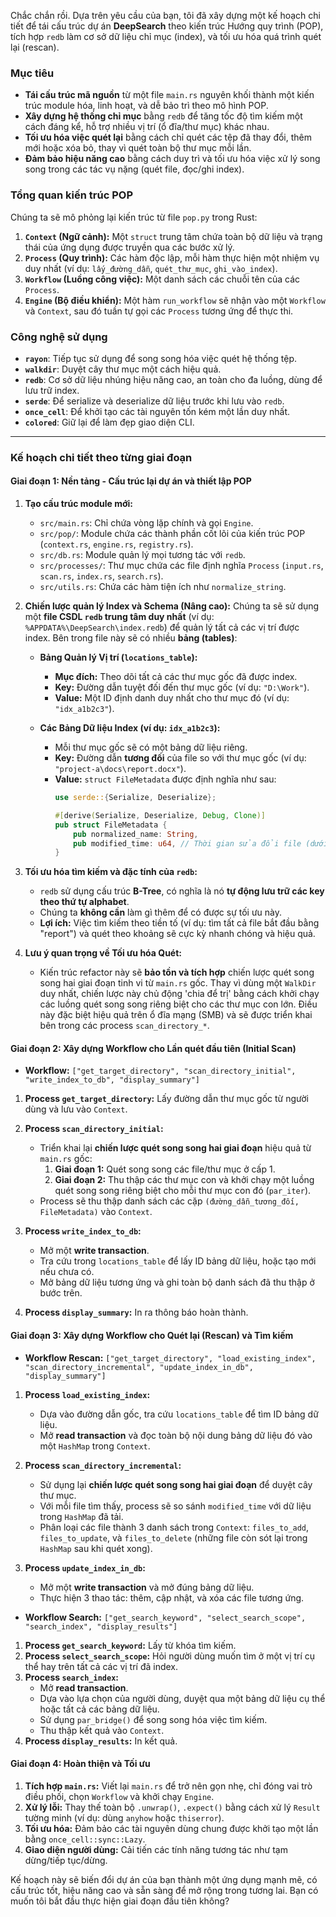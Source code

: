 Chắc chắn rồi. Dựa trên yêu cầu của bạn, tôi đã xây dựng một kế hoạch chi tiết để tái cấu trúc dự án **DeepSearch** theo kiến trúc Hướng quy trình (POP), tích hợp `redb` làm cơ sở dữ liệu chỉ mục (index), và tối ưu hóa quá trình quét lại (rescan).

### **Mục tiêu**

*   **Tái cấu trúc mã nguồn** từ một file `main.rs` nguyên khối thành một kiến trúc module hóa, linh hoạt, và dễ bảo trì theo mô hình POP.
*   **Xây dựng hệ thống chỉ mục** bằng `redb` để tăng tốc độ tìm kiếm một cách đáng kể, hỗ trợ nhiều vị trí (ổ đĩa/thư mục) khác nhau.
*   **Tối ưu hóa việc quét lại** bằng cách chỉ quét các tệp đã thay đổi, thêm mới hoặc xóa bỏ, thay vì quét toàn bộ thư mục mỗi lần.
*   **Đảm bảo hiệu năng cao** bằng cách duy trì và tối ưu hóa việc xử lý song song trong các tác vụ nặng (quét file, đọc/ghi index).

### **Tổng quan kiến trúc POP**

Chúng ta sẽ mô phỏng lại kiến trúc từ file `pop.py` trong Rust:

1.  **`Context` (Ngữ cảnh):** Một `struct` trung tâm chứa toàn bộ dữ liệu và trạng thái của ứng dụng được truyền qua các bước xử lý.
2.  **`Process` (Quy trình):** Các hàm độc lập, mỗi hàm thực hiện một nhiệm vụ duy nhất (ví dụ: `lấy_đường_dẫn`, `quét_thư_mục`, `ghi_vào_index`).
3.  **`Workflow` (Luồng công việc):** Một danh sách các chuỗi tên của các `Process`.
4.  **`Engine` (Bộ điều khiển):** Một hàm `run_workflow` sẽ nhận vào một `Workflow` và `Context`, sau đó tuần tự gọi các `Process` tương ứng để thực thi.

### **Công nghệ sử dụng**

*   **`rayon`**: Tiếp tục sử dụng để song song hóa việc quét hệ thống tệp.
*   **`walkdir`**: Duyệt cây thư mục một cách hiệu quả.
*   **`redb`**: Cơ sở dữ liệu nhúng hiệu năng cao, an toàn cho đa luồng, dùng để lưu trữ index.
*   **`serde`**: Để serialize và deserialize dữ liệu trước khi lưu vào `redb`.
*   **`once_cell`**: Để khởi tạo các tài nguyên tốn kém một lần duy nhất.
*   **`colored`**: Giữ lại để làm đẹp giao diện CLI.

---

### **Kế hoạch chi tiết theo từng giai đoạn**

#### **Giai đoạn 1: Nền tảng - Cấu trúc lại dự án và thiết lập POP**

1.  **Tạo cấu trúc module mới:**
    *   `src/main.rs`: Chỉ chứa vòng lặp chính và gọi `Engine`.
    *   `src/pop/`: Module chứa các thành phần cốt lõi của kiến trúc POP (`context.rs`, `engine.rs`, `registry.rs`).
    *   `src/db.rs`: Module quản lý mọi tương tác với `redb`.
    *   `src/processes/`: Thư mục chứa các file định nghĩa `Process` (`input.rs`, `scan.rs`, `index.rs`, `search.rs`).
    *   `src/utils.rs`: Chứa các hàm tiện ích như `normalize_string`.

2.  **Chiến lược quản lý Index và Schema (Nâng cao):**
    Chúng ta sẽ sử dụng một **file CSDL `redb` trung tâm duy nhất** (ví dụ: `%APPDATA%\DeepSearch\index.redb`) để quản lý tất cả các vị trí được index. Bên trong file này sẽ có nhiều **bảng (tables)**:

    *   **Bảng Quản lý Vị trí (`locations_table`):**
        *   **Mục đích:** Theo dõi tất cả các thư mục gốc đã được index.
        *   **Key:** Đường dẫn tuyệt đối đến thư mục gốc (ví dụ: `"D:\Work"`).
        *   **Value:** Một ID định danh duy nhất cho thư mục đó (ví dụ: `"idx_a1b2c3"`).

    *   **Các Bảng Dữ liệu Index (ví dụ: `idx_a1b2c3`):**
        *   Mỗi thư mục gốc sẽ có một bảng dữ liệu riêng.
        *   **Key:** Đường dẫn **tương đối** của file so với thư mục gốc (ví dụ: `"project-a\docs\report.docx"`).
        *   **Value:** `struct FileMetadata` được định nghĩa như sau:
            ```rust
            use serde::{Serialize, Deserialize};
            
            #[derive(Serialize, Deserialize, Debug, Clone)]
            pub struct FileMetadata {
                pub normalized_name: String,
                pub modified_time: u64, // Thời gian sửa đổi file (dưới dạng timestamp)
            }
            ```

3.  **Tối ưu hóa tìm kiếm và đặc tính của `redb`:**
    *   `redb` sử dụng cấu trúc **B-Tree**, có nghĩa là nó **tự động lưu trữ các key theo thứ tự alphabet**.
    *   Chúng ta **không cần** làm gì thêm để có được sự tối ưu này.
    *   **Lợi ích:** Việc tìm kiếm theo tiền tố (ví dụ: tìm tất cả file bắt đầu bằng "report") và quét theo khoảng sẽ cực kỳ nhanh chóng và hiệu quả.

4.  **Lưu ý quan trọng về Tối ưu hóa Quét:**
    *   Kiến trúc refactor này sẽ **bảo tồn và tích hợp** chiến lược quét song song hai giai đoạn tinh vi từ `main.rs` gốc. Thay vì dùng một `WalkDir` duy nhất, chiến lược này chủ động 'chia để trị' bằng cách khởi chạy các luồng quét song song riêng biệt cho các thư mục con lớn. Điều này đặc biệt hiệu quả trên ổ đĩa mạng (SMB) và sẽ được triển khai bên trong các process `scan_directory_*`.

#### **Giai đoạn 2: Xây dựng Workflow cho Lần quét đầu tiên (Initial Scan)**

*   **Workflow:** `["get_target_directory", "scan_directory_initial", "write_index_to_db", "display_summary"]`

1.  **Process `get_target_directory`:** Lấy đường dẫn thư mục gốc từ người dùng và lưu vào `Context`.

2.  **Process `scan_directory_initial`:**
    *   Triển khai lại **chiến lược quét song song hai giai đoạn** hiệu quả từ `main.rs` gốc:
        1.  **Giai đoạn 1:** Quét song song các file/thư mục ở cấp 1.
        2.  **Giai đoạn 2:** Thu thập các thư mục con và khởi chạy một luồng quét song song riêng biệt cho mỗi thư mục con đó (`par_iter`).
    *   Process sẽ thu thập danh sách các cặp `(đường_dẫn_tương_đối, FileMetadata)` vào `Context`.

3.  **Process `write_index_to_db`:**
    *   Mở một **write transaction**.
    *   Tra cứu trong `locations_table` để lấy ID bảng dữ liệu, hoặc tạo mới nếu chưa có.
    *   Mở bảng dữ liệu tương ứng và ghi toàn bộ danh sách đã thu thập ở bước trên.

4.  **Process `display_summary`:** In ra thông báo hoàn thành.

#### **Giai đoạn 3: Xây dựng Workflow cho Quét lại (Rescan) và Tìm kiếm**

*   **Workflow Rescan:** `["get_target_directory", "load_existing_index", "scan_directory_incremental", "update_index_in_db", "display_summary"]`

1.  **Process `load_existing_index`:**
    *   Dựa vào đường dẫn gốc, tra cứu `locations_table` để tìm ID bảng dữ liệu.
    *   Mở **read transaction** và đọc toàn bộ nội dung bảng dữ liệu đó vào một `HashMap` trong `Context`.

2.  **Process `scan_directory_incremental`:**
    *   Sử dụng lại **chiến lược quét song song hai giai đoạn** để duyệt cây thư mục.
    *   Với mỗi file tìm thấy, process sẽ so sánh `modified_time` với dữ liệu trong `HashMap` đã tải.
    *   Phân loại các file thành 3 danh sách trong `Context`: `files_to_add`, `files_to_update`, và `files_to_delete` (những file còn sót lại trong `HashMap` sau khi quét xong).

3.  **Process `update_index_in_db`:**
    *   Mở một **write transaction** và mở đúng bảng dữ liệu.
    *   Thực hiện 3 thao tác: thêm, cập nhật, và xóa các file tương ứng.

*   **Workflow Search:** `["get_search_keyword", "select_search_scope", "search_index", "display_results"]`

1.  **Process `get_search_keyword`:** Lấy từ khóa tìm kiếm.
2.  **Process `select_search_scope`:** Hỏi người dùng muốn tìm ở một vị trí cụ thể hay trên tất cả các vị trí đã index.
3.  **Process `search_index`:**
    *   Mở **read transaction**.
    *   Dựa vào lựa chọn của người dùng, duyệt qua một bảng dữ liệu cụ thể hoặc tất cả các bảng dữ liệu.
    *   Sử dụng `par_bridge()` để song song hóa việc tìm kiếm.
    *   Thu thập kết quả vào `Context`.
4.  **Process `display_results`:** In kết quả.

#### **Giai đoạn 4: Hoàn thiện và Tối ưu**

1.  **Tích hợp `main.rs`:** Viết lại `main.rs` để trở nên gọn nhẹ, chỉ đóng vai trò điều phối, chọn `Workflow` và khởi chạy `Engine`.
2.  **Xử lý lỗi:** Thay thế toàn bộ `.unwrap()`, `.expect()` bằng cách xử lý `Result` tường minh (ví dụ: dùng `anyhow` hoặc `thiserror`).
3.  **Tối ưu hóa:** Đảm bảo các tài nguyên dùng chung được khởi tạo một lần bằng `once_cell::sync::Lazy`.
4.  **Giao diện người dùng:** Cải tiến các tính năng tương tác như tạm dừng/tiếp tục/dừng.

Kế hoạch này sẽ biến đổi dự án của bạn thành một ứng dụng mạnh mẽ, có cấu trúc tốt, hiệu năng cao và sẵn sàng để mở rộng trong tương lai. Bạn có muốn tôi bắt đầu thực hiện giai đoạn đầu tiên không?